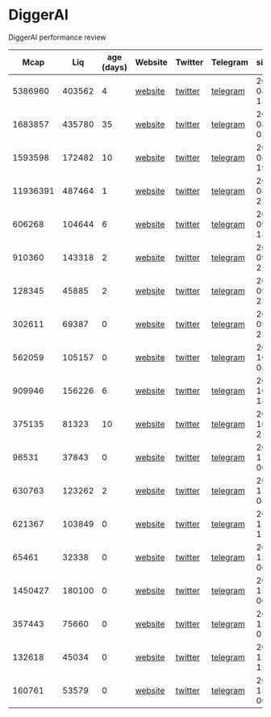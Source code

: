 # DiggerAI
DiggerAI performance review


| **Mcap**   | **Liq**   | **age (days)** | **Website**                                                  | **Twitter**                     | **Telegram**                     | **signal_date**        | **contract**                        | **name**                   | **symbol** | **blockchain** | **multiple** | **dex_url**                                                                 |
|------------|-----------|-------------------|--------------------------------------------------------------|----------------------------------|----------------------------------|-------------------------|--------------------------------------|---------------------------|-------------|---------------|-------------|------------------------------------------------------------------------------|
| 5386960    | 403562    | 4                 | [website](https://www.tiktok.com/tag/minimax)                   | [twitter](https://x.com/Apple_Dog_Sol) | [telegram](https://t.me/AppleDogPortal) | 2024-12-08 13:53:52    | H33XL6HHDReCVRgSApZpsXM7Hy7JGyLztRJaGxjapump | dog with apple in mouth   | APPLE       | SOL           | 9           | [Dexscreener](https://dexscreener.com/solana/H33XL6HHDReCVRgSApZpsXM7Hy7JGyLztRJaGxjapump) |
| 1683857    | 435780    | 35                | [website](https://shrub.world/)                                | [twitter](https://x.com/Shrub_SOL) | [telegram](https://t.me/SHRUBELON)   | 2024-12-08 03:25:32    | GN78Djb7J2xc2ZLZaJLoGoF8FU6x7DnK3kUJFsnDpump | Elon Hedgehog            | SHRUB       | SOL           | 0.75        | [Dexscreener](https://dexscreener.com/solana/GN78Djb7J2xc2ZLZaJLoGoF8FU6x7DnK3kUJFsnDpump) |
| 1593598    | 172482    | 10                | [website](https://www.quant.bond/)                              | [twitter](https://x.com/quantdotbond) | [telegram](https://t.me/quantdotbond) | 2024-12-08 19:28:20    | 7RDvypx3p9EWq4nZZKux1ZQAc7DUWXpHTVKxCCnupump | Knot Diffie–Hellman      | KNOT        | SOL           | 9           | [Dexscreener](https://dexscreener.com/solana/7RDvypx3p9EWq4nZZKux1ZQAc7DUWXpHTVKxCCnupump) |
| 11936391   | 487464    | 1                 | [website](https://www.trust.frl/)                               | [twitter](https://x.com/trust_solana) | [telegram](https://t.me/trust_the_coin) | 2024-12-08 22:49:42    | EqeEBGHQhQy6SqeaJcnqAsNs3qaG19sdF89Xsarpump | Trust The Process        | TRUST       | SOL           | 1.5         | [Dexscreener](https://dexscreener.com/solana/EqeEBGHQhQy6SqeaJcnqAsNs3qaG19sdF89Xsarpump) |
| 606268     | 104644    | 6                 | [website](https://www.tiktok.com/@leaderomegabacon/video/7409328759817440542?_r=1&_t=8rtG4rgM0ac) | [twitter](https://x.com/OMEGAWORLDSOL) | [telegram](https://t.me/omegaworldonsol) | 2024-12-09 13:42:44    | FuVVu23hbFcXiiEM7ASp1CKY38DA3M7E626kGf7Upump | Omega                    | OMEGA       | SOL           | 5           | [Dexscreener](https://dexscreener.com/solana/FuVVu23hbFcXiiEM7ASp1CKY38DA3M7E626kGf7Upump) |
| 910360     | 143318    | 2                 | [website](https://justinthetree.io/)                            | [twitter](https://x.com/justinthetree__) | [telegram](https://t.me/justinthetreecto) | 2024-12-09 21:10:18    | BdAdFY3AFr8tTHvie7MutosenaWEpTBfwCRL48bPpump | Justin The Tree          | justin      | SOL           | 2           | [Dexscreener](https://dexscreener.com/solana/BdAdFY3AFr8tTHvie7MutosenaWEpTBfwCRL48bPpump) |
| 128345     | 45885     | 2                 | [website](https://www.tiktok.com/search?q=white%20monster%20effect&t=1733610481131) | [twitter](https://x.com/i/communities/1865506055301775687) | [telegram](https://t.me/twme_cto_portal) | 2024-12-09 23:20:25    | 7mK68Yj2xbrdSzgv3Y25C5ZNTcaVgFMiUdmDGki5pump | The White Monster Effect | TWME        | SOL           | 1.5         | [Dexscreener](https://dexscreener.com/solana/7mK68Yj2xbrdSzgv3Y25C5ZNTcaVgFMiUdmDGki5pump) |
| 302611     | 69387     | 0                 | [website](https://spoot.fun/)                                   | [twitter](https://x.com/spoot_sol) | [telegram](https://t.me/spoot_sol)   | 2024-12-09 23:50:16    | 9zYbQ9v4h7cC24uGx9M7G3YzqtPwMCnGNaSdaaD5pump | spoot                    | spoot       | SOL           | 1           | [Dexscreener](https://dexscreener.com/solana/9zYbQ9v4h7cC24uGx9M7G3YzqtPwMCnGNaSdaaD5pump) |
| 562059     | 105157    | 0                 | [website](https://www.tiktok.com/@zoo.daddy)                    | [twitter](https://x.com/SolCroissantCTO) | [telegram](https://t.me/croissantsolanacto) | 2024-12-10 08:27:24    | 5Hx5iXtTFDGNpXPyTMbwMvkH6Uh3bycUz6Atdmzmpump | croissant the baby amarillo | croissant   | SOL           | 5           | [Dexscreener](https://dexscreener.com/solana/5Hx5iXtTFDGNpXPyTMbwMvkH6Uh3bycUz6Atdmzmpump) |
| 909946     | 156226    | 6                 | [website](https://www.glamcat.lol)                              | [twitter](https://x.com/GlamCatSol) | [telegram](https://t.me/glamcto)    | 2024-12-10 18:01:24    | 73rzMJ8uEqjAf5vE1YPGrXbg7Cb2Yv85EoxpJh2mpump | glamorous                | glam        | SOL           | 0.5         | [Dexscreener](https://dexscreener.com/solana/73rzMJ8uEqjAf5vE1YPGrXbg7Cb2Yv85EoxpJh2mpump) |
| 375135     | 81323     | 10                | [website](https://www.instagram.com/funcutss)                   | [twitter](https://x.com/JERKSTEVE) | [telegram](https://t.me/jerksteve)  | 2024-12-10 21:19:05    | 4pyktCdWhXgWRsMe7zPboVJaA75g5XrwTU73My1Upump | JERKSTEVE                | JERKSTEVE   | SOL           | 26          | [Dexscreener](https://dexscreener.com/solana/4pyktCdWhXgWRsMe7zPboVJaA75g5XrwTU73My1Upump) |
| 96531      | 37843     | 0                 | [website](https://pump.fun/coin/AogCX4HXK2oPKW1MX1F3bfRuCbNcqj1vVi6EdTsEpump#p55005477) | [twitter](https://x.com/pguy_solana) | [telegram](https://t.me/pguy_solana) | 2024-12-11 00:24:30    | AogCX4HXK2oPKW1MX1F3bfRuCbNcqj1vVi6EdTsEpump | Just a Peaceful Guy      | PGUY        | SOL           | 0           | [Dexscreener](https://dexscreener.com/solana/AogCX4HXK2oPKW1MX1F3bfRuCbNcqj1vVi6EdTsEpump) |
| 630763     | 123262    | 2                 | [website](https://www.youtube.com/watch?v=AjnM2shYIrM)          | [twitter](https://x.com/BitcoinBobonSOL) | [telegram](https://t.me/BitcoinBobCTO) | 2024-12-11 04:27:33    | DL9sLSN488yMbots3wsbzHZ3UpKSkM42kr1y13CPpump | Bitcoin Bob              | Bob         | SOL           | 4           | [Dexscreener](https://dexscreener.com/solana/DL9sLSN488yMbots3wsbzHZ3UpKSkM42kr1y13CPpump) |
| 621367     | 103849    | 0                 | [website](https://www.zero-byte.net/)                           | [twitter](https://x.com/ZeroByte_X) | [telegram](https://t.me/zerobyte_portal) | 2024-12-11 11:03:23    | H1hcBegR2A6b2mCGqhH5zA4sTZvMxrqT4v3fHY1kpump | ZeroByte                | ZB          | SOL           | 5           | [Dexscreener](https://dexscreener.com/solana/H1hcBegR2A6b2mCGqhH5zA4sTZvMxrqT4v3fHY1kpump) |
| 65461      | 32338     | 0                 | [website](https://pump.fun/coin/88CyjnbFHiPmtpcVDZgTukDSfurdiPwBeEgXEBpQpump) | [twitter](https://x.com/StarvinShartist) | [telegram](https://t.me/ShartcoinPortal) | 2024-12-12 00:30:39    | 88CyjnbFHiPmtpcVDZgTukDSfurdiPwBeEgXEBpQpump | Shartcoin                | SHART       | SOL           | 4           | [Dexscreener](https://dexscreener.com/solana/88CyjnbFHiPmtpcVDZgTukDSfurdiPwBeEgXEBpQpump) |
| 1450427    | 180100    | 0                 | [website](https://www.memosai.org)                              | [twitter](https://x.com/memOSai_)  | [telegram](https://t.me/memosportal) | 2024-12-12 06:38:18    | 3KCDgWw1C6PdjUsUXonYm6TGaDWKsLxmEjdBP7s8pump | memOS AI                 | memOS       | SOL           |             | [Dexscreener](https://dexscreener.com/solana/3KCDgWw1C6PdjUsUXonYm6TGaDWKsLxmEjdBP7s8pump) |
| 357443     | 75660     | 0                 | [website](https://nexusai.network/)                             | [twitter](https://x.com/nexusainetwork) | [telegram](https://t.me/nexusainetwork) | 2024-12-12 07:42:47    | FQnSa9XvoXVzC15MnoNyCCs9vNhF5AKQuFuZ5Dkhpump | Nexus AI Network         | NEXUS       | SOL           | 7           | [Dexscreener](https://dexscreener.com/solana/FQnSa9XvoXVzC15MnoNyCCs9vNhF5AKQuFuZ5Dkhpump) |
| 132618     | 45034     | 0                 | [website](https://www.tonysoprano.ai/)                          | [twitter](https://x.com/tonysopranoai) | [telegram](https://t.me/TonySopranoAI) | 2024-12-12 15:57:24    | 9aEfYiosckvSoQNrDtkZRoLCmoCCXLaSqCVQFdb7pump | TONY AI                  | TONY        | SOL           |             | [Dexscreener](https://dexscreener.com/solana/9aEfYiosckvSoQNrDtkZRoLCmoCCXLaSqCVQFdb7pump) |
| 160761     | 53579     | 0                 | [website](https://eveai.digital)                                | [twitter](https://x.com/TheEVE_AI) | [telegram](https://t.me/eveportalsol) | 2024-12-13 00:22:55    | 8BQdCZt4hdbbn62bYgN2LrFf2pvMeZt8xaqZqHN3pump | EVE: The Digital Oracle  | EVE         | SOL           |             | [Dexscreener](https://dexscreener.com/solana/8BQdCZt4hdbbn62bYgN2LrFf2pvMeZt8xaqZqHN3pump) |
